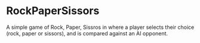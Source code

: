 RockPaperSissors
================

A simple game of Rock, Paper, Sissros in where a player selects their choice (rock, paper or sissors), and is compared against an AI opponent.
